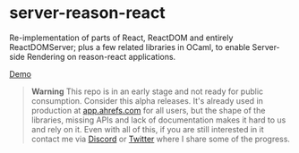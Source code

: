 # server-reason-react

Re-implementation of parts of React, ReactDOM and entirely ReactDOMServer; plus a few related libraries in OCaml, to enable Server-side Rendering on reason-react applications.

[Demo](https://github.com/ml-in-barcelona/fullstack-reason-react-demo)

> **Warning**
> This repo is in an early stage and not ready for public consumption. Consider this alpha releases. It's already used in production at [app.ahrefs.com](https://app.ahrefs.com) for all users, but the shape of the libraries, missing APIs and lack of documentation makes it hard to us and rely on it.
> Even with all of this, if you are still interested in it contact me via [Discord](https://discord.com/users/122441959414431745) or [Twitter](https://www.twitter.com/davesnx) where I share some of the progress.
